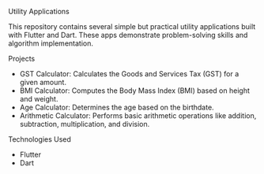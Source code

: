 Utility Applications

This repository contains several simple but practical utility applications built with Flutter and Dart. These apps demonstrate problem-solving skills and algorithm implementation.

 Projects
- GST Calculator: Calculates the Goods and Services Tax (GST) for a given amount.
- BMI Calculator: Computes the Body Mass Index (BMI) based on height and weight.
- Age Calculator: Determines the age based on the birthdate.
- Arithmetic Calculator: Performs basic arithmetic operations like addition, subtraction, multiplication, and division.

 Technologies Used
- Flutter
- Dart